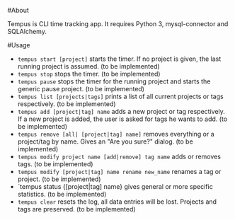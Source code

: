 #About

Tempus is CLI time tracking app. It requires Python 3, mysql-connector and SQLAlchemy.

#Usage

* `tempus start [project]` starts the timer. If no project is given, the last running project is assumed. (to be implemented)
* `tempus stop` stops the timer. (to be implemented)
* `tempus pause` stops the timer for the running project and starts the generic pause project. (to be implemented)
* `tempus list [projects|tags]` prints a list of all current projects or tags respectively. (to be implemented)
* `tempus add [project|tag] name` adds a new project or tag respectively. If a new project is added, the user is asked for tags he wants to add. (to be implemented)
* `tempus remove [all| [project|tag] name]` removes everything or a project/tag by name. Gives an "Are you sure?" dialog. (to be implemented)
* `tempus modify project name [add|remove] tag name` adds or removes tags. (to be implemented)
* `tempus modify [project|tag] name rename new_name` renames a tag or project. (to be implemented)
* `tempus status {[project|tag] name} gives general or more specific statistics. (to be implemented)
* `tempus clear` resets the log, all data entries will be lost. Projects and tags are preserved. (to be implemented)

